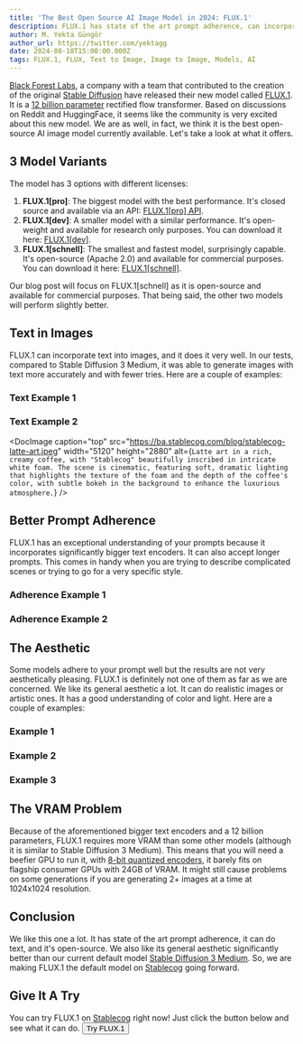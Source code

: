 ```yaml
---
title: 'The Best Open Source AI Image Model in 2024: FLUX.1'
description: FLUX.1 has state of the art prompt adherence, can incorporate text into images, and has a very nice aesthetic. It has 3 versions. The smallest and fastest one, FLUX.1[schnell], is open-source.
author: M. Yekta Güngör
author_url: https://twitter.com/yektagg
date: 2024-08-10T15:00:00.000Z
tags: FLUX.1, FLUX, Text to Image, Image to Image, Models, AI
---
```


<script>
  import Button from '$lib/components/primitives/buttons/Button.svelte';
  import DocImage from '$lib/components/docs/DocImage.svelte';
</script>

[Black Forest Labs](https://blackforestlabs.ai/our-team/), a company with a team that contributed to the creation of the original [Stable Diffusion](https://github.com/CompVis/stable-diffusion) have released their new model called [FLUX.1](https://blackforestlabs.ai/announcing-black-forest-labs/). It is a [12 billion parameter](https://huggingface.co/black-forest-labs/FLUX.1-schnell) rectified flow transformer. Based on discussions on Reddit and HuggingFace, it seems like the community is very excited about this new model. We are as well, in fact, we think it is the best open-source AI image model currently available. Let's take a look at what it offers.

## 3 Model Variants

The model has 3 options with different licenses:

1. **FLUX.1[pro]**: The biggest model with the best performance. It's closed source and available via an API: [FLUX.1[pro] API](https://docs.bfl.ml/).
2. **FLUX.1[dev]**: A smaller model with a similar performance. It's open-weight and available for research only purposes. You can download it here: [FLUX.1[dev]](https://huggingface.co/black-forest-labs/FLUX.1-dev).
3. **FLUX.1[schnell]**: The smallest and fastest model, surprisingly capable. It's open-source (Apache 2.0) and available for commercial purposes. You can download it here: [FLUX.1[schnell]](https://huggingface.co/black-forest-labs/FLUX.1-schnell).

Our blog post will focus on FLUX.1[schnell] as it is open-source and available for commercial purposes. That being said, the other two models will perform slightly better.

## Text in Images

FLUX.1 can incorporate text into images, and it does it very well. In our tests, compared to Stable Diffusion 3 Medium, it was able to generate images with text more accurately and with fewer tries. Here are a couple of examples:

### Text Example 1

<DocImage caption="top" src="https://ba.stablecog.com/blog/stablecog-fur-v2.jpeg" width="5120" height="2880" alt='the text "Stablecog" made out of purple fur, orange furs in the background, orange background, cinematitc lighting' />

### Text Example 2

<DocImage caption="top" src="https://ba.stablecog.com/blog/stablecog-latte-art.jpeg" width="5120" height="2880" alt={`Latte art in a rich, creamy coffee, with "Stablecog" beautifully inscribed in intricate white foam. The scene is cinematic, featuring soft, dramatic lighting that highlights the texture of the foam and the depth of the coffee's color, with subtle bokeh in the background to enhance the luxurious atmosphere.`} />

## Better Prompt Adherence

FLUX.1 has an exceptional understanding of your prompts because it incorporates significantly bigger text encoders. It can also accept longer prompts. This comes in handy when you are trying to describe complicated scenes or trying to go for a very specific style.

### Adherence Example 1

<DocImage caption="top" src="https://ba.stablecog.com/blog/three-turtle-friends.jpeg" width="5120" height="2880" alt='Three turtle friends hanging out in a jungle. The left one wears eye glasses with a yellow frame and red glass, middle one wears a red hat and the right one wears a purple hat. Cinematic scene, beautiful lighting, 3D high quality render' />

### Adherence Example 2

<DocImage caption="top" src="https://ba.stablecog.com/blog/three-miniature-houses.jpeg" width="5120" height="2880" alt='A magical miniature town with only 3 houses and lots of yellow trees. One house is purple, one house is orange and one house is teal' />

## The Aesthetic

Some models adhere to your prompt well but the results are not very aesthetically pleasing. FLUX.1 is definitely not one of them as far as we are concerned. We like its general aesthetic a lot. It can do realistic images or artistic ones. It has a good understanding of color and light. Here are a couple of examples:

### Example 1

<DocImage caption="top" src="https://ba.stablecog.com/blog/ranger-woman-with-scales.jpeg" width="5120" height="2880" alt='Photoreal gorgeous thrity year old green-blue triton ranger woman with green-blue scaled green-blue skin floating in the deep ocean realm by lee jeffries, otherworldly creature, in the style of fantasy movies, photorealistic, bokeh masterpiece smooth shading, ultra detailed, high resolution, cinematic, unreal 6, subtle shadows, octane render, 8k, cinema 4d, HDR, dust effect, vivid colors.' />

### Example 2

<DocImage caption="top" src="https://ba.stablecog.com/blog/crochet-puppy.jpeg" width="5120" height="2880" alt="A visually enchanting 4K photograph featuring a lovable, Pixar-inspired miniature pinscher puppy, expertly crafted in a whimsical and vibrant cartoon style. The puppy, adorned with soft fur and expressive features, is masterfully rendered in a lifelike 3D amigurumi crochet design, which captivates viewers with its irresistible charm. The background is filled with warm, inviting colors and a 3D render, creating a cinematic atmosphere that further accentuates the puppy's enchanting appeal." />

### Example 3

<DocImage caption="top" src="https://ba.stablecog.com/blog/woman-made-out-of-spikes.jpeg" width="5120" height="2880" alt="A female humanoid sculpture, intricate and detailed, crafted from thousands of tiny steel spikes, each element expertly fashioned with razor-sharp precision, standing confidently. The figure's delicate features are beautifully replicated, showcasing the elegant curves of its form and the precise angles of its face, creating a dazzling interplay of light and shadow that draws the eye. Background is completely covered by steel spikes" />

## The VRAM Problem

Because of the aforementioned bigger text encoders and a 12 billion parameters, FLUX.1 requires more VRAM than some other models (although it is similar to Stable Diffusion 3 Medium). This means that you will need a beefier GPU to run it, with [8-bit quantized encoders](https://huggingface.co/docs/diffusers/main/en/api/pipelines/flux#single-file-loading-for-the-fluxtransformer2dmodel), it barely fits on flagship consumer GPUs with 24GB of VRAM. It might still cause problems on some generations if you are generating 2+ images at a time at 1024x1024 resolution.

## Conclusion

We like this one a lot. It has state of the art prompt adherence, it can do text, and it's open-source. We also like its general aesthetic significantly better than our current default model [Stable Diffusion 3 Medium](https://stablecog.com/blog/stable-diffusion-3-medium-the-successor-to-sdxl). So, we are making FLUX.1 the default model on [Stablecog](https://stablecog.com/) going forward.

## Give It A Try

You can try FLUX.1 on [Stablecog](https://stablecog.com/) right now! Just click the button below and see what it can do.
<Button class='mt-4' href="https://stablecog.com/generate?mi=0a99668b-45bd-4f7e-aa9c-f9aaa41ef13b" target="_blank">
Try FLUX.1
</Button>
